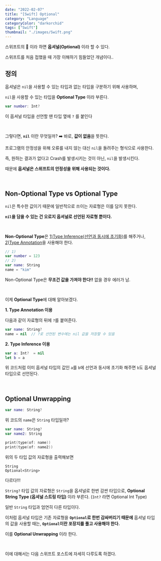 ```yaml
---
date: "2022-02-07"
title: "[Swift] Optional"
category: "Language"
categoryColor: "darkorchid"
tags: ["Swift"]
thumbnail: "./images/Swift.png"
---
```


스위프트의 🌸 이라 하면 **옵셔널(Optional)** 이라 할 수 있다.

스위프트를 처음 접했을 때 가장 이해하기 힘들었던 개념이다..

## 정의 

옵셔널은 `nil`을 사용할 수 있는 타입과 없는 타입을 구분하기 위해 사용하며,

`nil`을 사용할 수 있는 타입을 **Optional Type** 이라 부른다.

```swift
var number: Int?
```

이 옵셔널 타입을 선언할 땐 타입 옆에 `?` 를 붙인다

<br />

그렇다면, **`nil`** 이란 무엇일까? ➡️ 바로, **값이 없음**을 뜻한다.

프로그램의 안정성을 위해 오류를 내지 않는 대신 `nil`을 돌려주는 형식으로 사용한다.

즉, 원하는 결과가 없다고 Crash를 발생시키는 것이 아닌, `nil`을 발생시킨다.

때문에 **옵셔널은 스위프트의 안정성을 위해 사용되는 것이다.**

<br />

## Non-Optional Type vs Optional Type

`nil`은 특수한 값이기 때문에 일반적으로 쓰이는 자료형은 이를 담지 못한다.

**`nil`을 담을 수 있는 건 오로지 옵셔널로 선언된 자료형 뿐이다.**

<br />

**Non-Optional Type**은 <u>1)Type Inference(선언과 동시에 초기화)</u>를 해주거나, <u>2)Type Annotation</u>을 사용해야 한다.

```swift
// 1)
var number = 123
// 2)
var name: String
name = "kim"
```

Non-Optional Type은 **무조건 값을 가져야 한다!!** 없을 경우 에러가 남.

<br />

이제 **Optional Type**에 대해 알아보겠다.

**1. Type Annotation 이용**

다음과 같이 자료형의 뒤에 `?`를 붙여준다.

```swift
var name: String?
name = nil  // ?로 선언된 변수에는 nil 값을 저장할 수 있음
```

**2. Type Inference 이용**

```swift
var a: Int?  = nil
let b = a
```

위 코드처럼 이미 옵셔널 타입의 값인 `a`를 `b`에 선언과 동시에 초기화 해주면 `b`도 옵셔널 타입으로 선언된다.

<br />

## Optional Unwrapping

```swift
var name: String?
```

위 코드의 `name`은 `String` 타입일까?

```swift
var name: String?
var name2: String

print(type(of: name))
print(type(of: name2))
```

위의 두 타입 값의 자료형을 출력해보면 

```
String
Optional<String>
```

다르다!!!

`String?` 타입 값의 자료형은 `String`을 옵셔널로 한번 감싼 타입으로, **Optional String Type (옵셔널 스트링 타입)** 이라 부른다. (`Int?` 라면 Optional Int Type)

일반 `String` 타입과 엄연히 다른 타입이다.

이처럼 옵셔널 타입은 기존 자료형을 **`Optional`로 한번 감싸버리기 때문에** 옵셔널 타입의 값을 사용할 때는, **`Optional`이란 포장지를 풀고 사용해야 한다.**

이를 **Optional Unwrapping** 이라 한다.

<br />

이에 대해서는 다음 스위프트 포스트에 자세히 다루도록 하겠다.